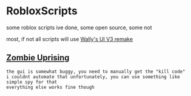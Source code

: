 # RobloxScripts
some roblox scripts ive done, some open source, some not

most, if not all scripts will use [Wally's UI V3 remake](https://v3rmillion.net/showthread.php?tid=1040650)

## [Zombie Uprising](https://www.roblox.com/games/4972091010)
```
the gui is somewhat buggy, you need to manually get the "kill code"
i couldnt automate that unfortunately, you can use something like simple spy for that
everything else works fine though
```
